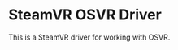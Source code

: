 # SteamVR OSVR Driver

This is a SteamVR driver for working with OSVR.

[steamworks-vr-api repository]: https://github.com/ValveSoftware/steamworks-vr-api

